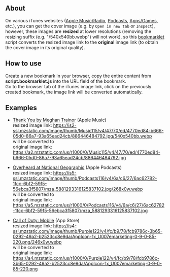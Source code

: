## About
On various iTunes websites ([Apple Music/Radio](https://music.apple.com), [Podcasts](https://podcasts.apple.com), [Apps/Games](https://www.apple.com/app-store), etc.), you can get the cover image (e.g. by `Open in new tab` or `Inspect`), however, these images are **resized** at lower resolutions (removing the resizing suffix (e.g. "/540x540bb.webp") will not work), so this [bookmarklet](https://en.wikipedia.org/wiki/Bookmarklet) script converts the resized image link to the **original** image link (to obtain the cover image in its original quality).

## How to use
Create a new bookmark in your browser, copy the entire content from **script.bookmarklet.js** into the URL field of the bookmark.  
Go to the browser tab of the iTunes image link, click on the previously created bookmark, the image link will be converted automatically.

## Examples
- [Thank You by Meghan Trainor](https://music.apple.com/us/album/thank-you-deluxe-version/1229163154) (Apple Music)  
resized image link: https://is2-ssl.mzstatic.com/image/thumb/Music115/v4/47/70/ed/4770ed84-b666-05d0-86a7-93a65ead24cb/886446484792.jpg/540x540bb.webp  
will be converted to  
original image link: https://a2.mzstatic.com/us/r1000/0/Music115/v4/47/70/ed/4770ed84-b666-05d0-86a7-93a65ead24cb/886446484792.jpg  

- [Overheard at National Geographic](https://podcasts.apple.com/us/podcast/overheard-at-national-geographic/id1466697207) (Apple Podcasts)  
resized image link: https://is5-ssl.mzstatic.com/image/thumb/Podcasts116/v4/6a/c6/27/6ac62782-1fcc-6bf2-59f5-56ebca3f5807/mza_5881293316125837102.jpg/268x0w.webp  
will be converted to  
original image link: https://a5.mzstatic.com/us/r1000/0/Podcasts116/v4/6a/c6/27/6ac62782-1fcc-6bf2-59f5-56ebca3f5807/mza_5881293316125837102.jpg  

- [Call of Duty: Mobile](https://apps.apple.com/us/app/call-of-duty-mobile/id1287282214) (App Store)  
resized image link: https://is4-ssl.mzstatic.com/image/thumb/Purple122/v4/fc/b9/78/fcb9786c-3b65-0292-49a2-b2523cc8e9da/AppIcon-1x_U007emarketing-0-9-0-85-220.png/246x0w.webp  
will be converted to  
original image link: https://a4.mzstatic.com/us/r1000/0/Purple122/v4/fc/b9/78/fcb9786c-3b65-0292-49a2-b2523cc8e9da/AppIcon-1x_U007emarketing-0-9-0-85-220.png  

